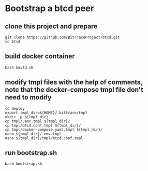 # Bootstrap a btcd peer

## clone this project and prepare

```shell
git clone https://github.com/BitTraceProject/btcd.git
cd btcd 
```

## build docker container

```shell
bash build.sh
```

## modify tmpl files with the help of comments, note that the docker-compose tmpl file don't need to modify

```shell
cd deploy
export tmpl_dir=${HOME}/.bittrace/tmpl
mkdir -p ${tmpl_dir}
cp tmpl/.env.tmpl ${tmpl_dir}/
cp tmpl/btcd.conf.tmpl ${tmpl_dir}/
cp tmpl/docker-compose.yaml.tmpl ${tmpl_dir}/
nano ${tmpl_dir}/.env.tmpl
nano ${tmpl_dir}/tmpl/btcd.conf.tmpl
```

## run bootstrap.sh

```shell
bash bootstrap.sh
```

